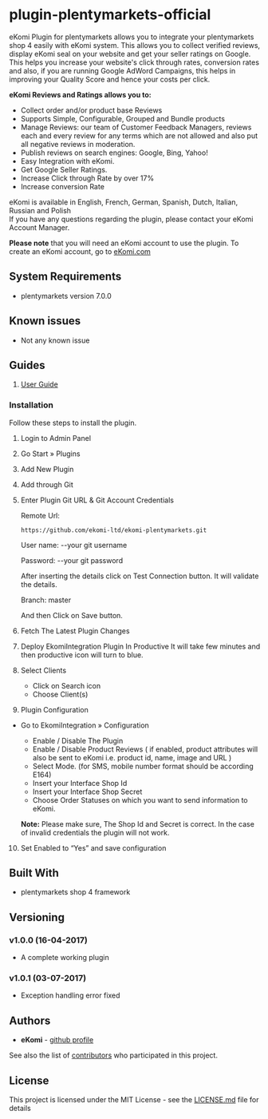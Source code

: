 # plugin-plentymarkets-official

eKomi Plugin for plentymarkets allows you to integrate your plentymarkets shop 4 easily with eKomi system. This allows you to collect verified reviews, display eKomi seal on your website and get your seller ratings on Google. This helps you increase your website's click through rates, conversion rates and also, if you are running Google AdWord Campaigns, this helps in improving your Quality Score and hence your costs per click.

<p>
<strong>eKomi Reviews and Ratings allows you to:</strong>
</p>
<ul>
<li>Collect order and/or product base Reviews</li>
<li>Supports Simple, Configurable, Grouped and Bundle products</li>
<li>Manage Reviews: our team of Customer Feedback Managers, reviews each and every review for any terms which are not allowed and also put all negative reviews in moderation.</li>
<li>Publish reviews on search engines: Google, Bing, Yahoo!</li>
<li>Easy Integration with eKomi.</li>
<li>Get Google Seller Ratings.</li>
<li>Increase Click through Rate by over 17%</li>
<li>Increase conversion Rate</li>
</ul>

<p>eKomi is available in English, French, German, Spanish, Dutch, Italian, Russian and Polish<br />If you have any questions regarding the plugin, please contact your eKomi Account Manager.</p>

<p><b>Please note</b> that you will need an eKomi account to use the plugin. To create an eKomi account, go to 
<a href='http://eKomi.com'>eKomi.com</a>

## System Requirements

- plentymarkets version 7.0.0

## Known issues
- Not any known issue  

## Guides
1. [User Guide](https://ekomi01.atlassian.net/wiki/display/PD/Plentymarkets+-+Official+eKomi+Plugins)

### Installation

Follow these steps to install the plugin.

1. Login to Admin Panel
 
2. Go Start » Plugins

3. Add New Plugin
 
4. Add through Git
 
5. Enter Plugin Git URL & Git Account Credentials

    Remote Url: 
    ```
    https://github.com/ekomi-ltd/ekomi-plentymarkets.git
    ```
    User name: --your git username

    Password:  --your git password

    After inserting the details click on Test Connection button. It will validate the details.

    Branch: master

    And then Click on Save button.
 
6. Fetch The Latest Plugin Changes

 
7. Deploy EkomiIntegration Plugin In Productive It will take few minutes and then productive icon will turn to blue.
 
8. Select Clients
    - Click on Search icon
    - Choose Client(s)

9. Plugin Configuration

* Go to EkomiIntegration » Configuration
 
  - Enable / Disable The Plugin
  - Enable / Disable Product Reviews ( if enabled, product attributes will also be sent to eKomi i.e.  product id, name, image and URL )
  - Select Mode. (for SMS, mobile number format should be according E164)
  - Insert your Interface Shop Id
  - Insert your Interface Shop Secret
  - Choose Order Statuses on which you want to send information to eKomi.

  **Note:** Please make sure, The Shop Id and Secret is correct. In the case of invalid credentials the plugin will not work.
 
10. Set Enabled to “Yes” and save configuration
 

## Built With

* plentymarkets shop 4 framework

## Versioning

### v1.0.0 (16-04-2017)

- A complete working plugin

### v1.0.1 (03-07-2017)

- Exception handling error fixed

## Authors

* **eKomi** - [github profile](https://github.com/ekomi-ltd)

See also the list of [contributors](https://github.com/ekomi-ltd/plugin-plentymarkets-integration/graphs/contributors) who participated in this project.

## License

This project is licensed under the MIT License - see the [LICENSE.md](LICENSE.md) file for details
